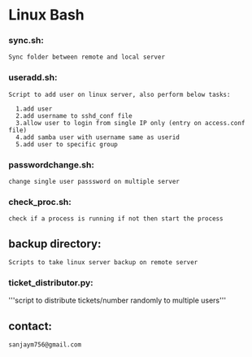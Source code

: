 # Linux  Bash

### sync.sh:
  ```Sync folder between remote and local server```

### useradd.sh:

  ```Script to add user on linux server, also perform below tasks:```
  ```
    1.add user
    2.add username to sshd_conf file
    3.allow user to login from single IP only (entry on access.conf file)
    4.add samba user with username same as userid
    5.add user to specific group
```

### passwordchange.sh:
  ```change single user passsword on multiple server```

### check_proc.sh:
  ```check if a process is running if not then start the process```

## backup directory:  
  ```Scripts to take linux server backup on remote server```

### ticket_distributor.py: 
  '''script to distribute tickets/number randomly to multiple users'''

## contact:
`sanjaym756@gmail.com`
